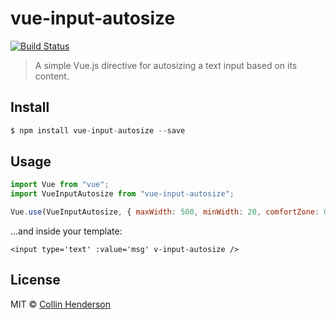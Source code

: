# vue-input-autosize

[![Build Status](https://travis-ci.org/syropian/vue-input-autosize.svg?branch=master)](https://travis-ci.org/syropian/vue-input-autosize)

> A simple Vue.js directive for autosizing a text input based on its content.

## Install

```js
$ npm install vue-input-autosize --save
```

## Usage

```js
import Vue from "vue";
import VueInputAutosize from "vue-input-autosize";

Vue.use(VueInputAutosize, { maxWidth: 500, minWidth: 20, comfortZone: 0 });
```

...and inside your template:

`<input type='text' :value='msg' v-input-autosize />`

## License

MIT © [Collin Henderson](https://github.com/syropian)
